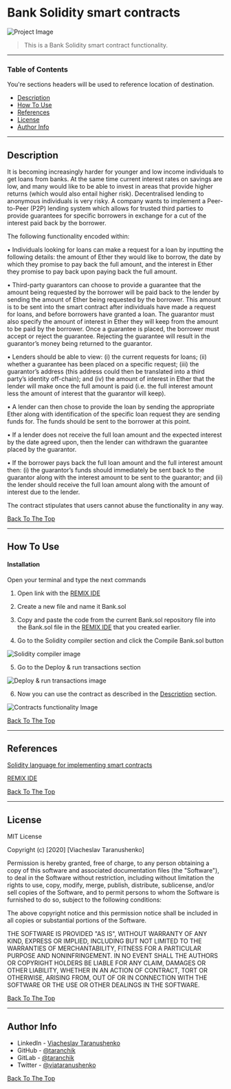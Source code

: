# Bank Solidity smart contracts 

![Project Image](https://i.ibb.co/zX4y5Wf/photo-2020-10-22-00-17-03.jpg)

> This is a Bank Solidity smart contract functionality.

---

### Table of Contents
You're sections headers will be used to reference location of destination.

- [Description](#description)
- [How To Use](#how-to-use)
- [References](#references)
- [License](#license)
- [Author Info](#author-info)

---

## Description

It is becoming increasingly harder for younger and low income individuals to get loans from banks. At the
same time current interest rates on savings are low, and many would like to be able to invest in areas that
provide higher returns (which would also entail higher risk). Decentralised lending to anonymous individuals
is very risky. A company wants to implement a Peer-to-Peer (P2P) lending system which allows for trusted
third parties to provide guarantees for specific borrowers in exchange for a cut of the interest paid back by
the borrower.

The following functionality encoded within:

• Individuals looking for loans can make a request for a loan by inputting the following details: the amount of Ether they would like to borrow, the date by which they promise to pay back the full amount, and the interest in Ether they promise to pay back upon paying back the full amount.

• Third-party guarantors can choose to provide a guarantee that the amount being requested by the borrower will be paid back to the lender by sending the amount of Ether being requested by the borrower. This amount is to be sent into the smart contract after individuals have made a request for loans, and before borrowers have granted a loan. The guarantor must also specify the amount of interest in Ether they will keep from the amount to be paid by the borrower. Once a guarantee is placed, the borrower must accept or reject the guarantee. Rejecting the guarantee will result in the guarantor’s money being returned to the guarantor.

• Lenders should be able to view: (i) the current requests for loans; (ii) whether a guarantee has been placed on a specific request; (iii) the guarantor’s address (this address could then be translated into
a third party’s identity off-chain); and (iv) the amount of interest in Ether that the lender will make once the full amount is paid (i.e. the full interest amount less the amount of interest that the guarantor
will keep).

• A lender can then chose to provide the loan by sending the appropriate Ether along with identification of the specific loan request they are sending funds for. The funds should be sent to the borrower at this point.

• If a lender does not receive the full loan amount and the expected interest by the date agreed upon, then the lender can withdrawn the guarantee placed by the guarantor.

• If the borrower pays back the full loan amount and the full interest amount then: (i) the guarantor’s funds should immediately be sent back to the guarantor along with the interest amount to be sent to
the guarantor; and (ii) the lender should receive the full loan amount along with the amount of interest due to the lender.

The contract stipulates that users cannot abuse the functionality in any way.

[Back To The Top](#bank-solidity-smart-contracts)

---

## How To Use

#### Installation

Open your terminal and type the next commands

1. Open link with the [REMIX IDE](https://remix.ethereum.org/)

2. Create a new file and name it Bank.sol

3. Copy and paste the code from the current Bank.sol repository file into the Bank.sol file in the [REMIX IDE](https://remix.ethereum.org/) that you created earlier.

4. Go to the Solidity compiler section and click the Compile Bank.sol button

![Solidity compiler image](https://i.ibb.co/RQTt1Tz/photo-2020-10-22-00-04-39.jpg)

5. Go to the Deploy & run transactions section

![Deploy & run transactions image](https://i.ibb.co/r6WmXwM/photo-2020-10-22-00-04-59.jpg)

6. Now you can use the contract as described in the [Description](#description) section.

![Contracts functionality Image](https://i.ibb.co/zX4y5Wf/photo-2020-10-22-00-17-03.jpg)

[Back To The Top](#bank-solidity-smart-contracts)

---

## References

[Solidity language for implementing smart contracts](https://solidity.readthedocs.io/en/v0.7.4/)

[REMIX IDE](https://remix.ethereum.org/)

[Back To The Top](#bank-solidity-smart-contracts)

---

## License

MIT License

Copyright (c) [2020] [Viacheslav Taranushenko]

Permission is hereby granted, free of charge, to any person obtaining a copy of this software and associated documentation files (the "Software"), to deal in the Software without restriction, including without limitation the rights to use, copy, modify, merge, publish, distribute, sublicense, and/or sell copies of the Software, and to permit persons to whom the Software is furnished to do so, subject to the following conditions:

The above copyright notice and this permission notice shall be included in all copies or substantial portions of the Software.

THE SOFTWARE IS PROVIDED "AS IS", WITHOUT WARRANTY OF ANY KIND, EXPRESS OR IMPLIED, INCLUDING BUT NOT LIMITED TO THE WARRANTIES OF MERCHANTABILITY, FITNESS FOR A PARTICULAR PURPOSE AND NONINFRINGEMENT. IN NO EVENT SHALL THE AUTHORS OR COPYRIGHT HOLDERS BE LIABLE FOR ANY CLAIM, DAMAGES OR OTHER LIABILITY, WHETHER IN AN ACTION OF CONTRACT, TORT OR OTHERWISE, ARISING FROM, OUT OF OR IN CONNECTION WITH THE SOFTWARE OR THE USE OR OTHER DEALINGS IN THE SOFTWARE.

[Back To The Top](#bank-solidity-smart-contracts)

---

## Author Info

- LinkedIn - [Viacheslav Taranushenko](https://www.linkedin.com/in/viacheslav-taranushenko-727466187/)
- GitHub - [@taranchik](https://github.com/taranchik)
- GitLab - [@taranchik](https://gitlab.com/taranchik)
- Twitter - [@viataranushenko](https://twitter.com/viataranushenko)

[Back To The Top](#bank-solidity-smart-contracts)
